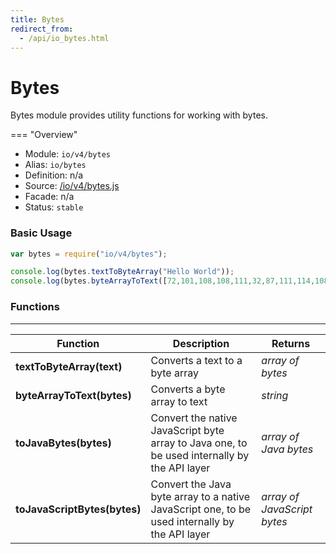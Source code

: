 ```yaml
---
title: Bytes
redirect_from:
  - /api/io_bytes.html
---
```


Bytes
===

Bytes module provides utility functions for working with bytes.

=== "Overview"
- Module: `io/v4/bytes`
- Alias: `io/bytes`
- Definition: n/a
- Source: [/io/v4/bytes.js](https://github.com/dirigiblelabs/api-io/blob/master/io/v4/bytes.js)
- Facade: n/a
- Status: `stable`


### Basic Usage

```javascript
var bytes = require("io/v4/bytes");

console.log(bytes.textToByteArray("Hello World"));
console.log(bytes.byteArrayToText([72,101,108,108,111,32,87,111,114,108,100]));
```

### Functions

---

Function     | Description | Returns
------------ | ----------- | --------
**textToByteArray(text)**   | Converts a text to a byte array | *array of bytes*
**byteArrayToText(bytes)**   | Converts a byte array to text | *string*
**toJavaBytes(bytes)**   | Convert the native JavaScript byte array to Java one, to be used internally by the API layer | *array of Java bytes*
**toJavaScriptBytes(bytes)**   | Convert the Java byte array to a native JavaScript one, to be used internally by the API layer | *array of JavaScript bytes*
